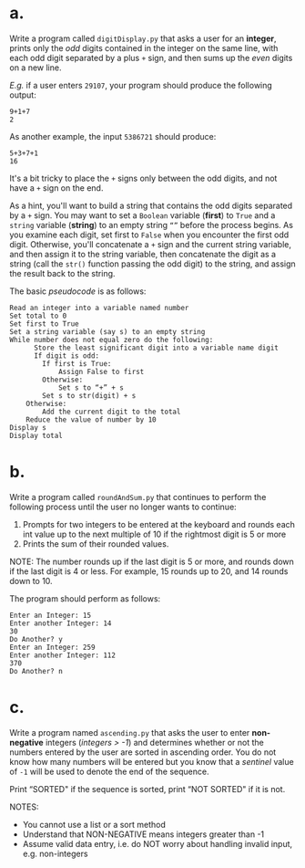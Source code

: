 
# a.  
Write a program called `digitDisplay.py` that asks a user for an **integer**, prints only the *odd* digits contained in the integer on the same line, with each odd digit separated by a plus `+` sign, and then sums up the *even* digits on a new line.    
 
*E.g.* if a user enters `29107`, your program should produce the following output:  
```
9+1+7  
2  
```  
As another example, the input `5386721` should produce:  
```  
5+3+7+1  
16  
```  
It's a bit tricky to place the `+` signs only between the odd digits, and not have a `+` sign on the end.  
  
As a hint, you'll want to build a string that contains the odd digits separated by a `+` sign. You may want to set a `Boolean` variable (**first**) to `True` and a `string` variable (**string**) to an empty string `“”` before the process begins. As you examine each digit, set first to `False` when you encounter the first odd digit. Otherwise, you'll concatenate a `+` sign and the current string variable, and then assign it to the string variable, then concatenate the digit as a string (call the `str()` function passing the odd digit) to the string, and assign the result back to the string. 
  
The basic *pseudocode* is as follows:  
```
Read an integer into a variable named number  
Set total to 0  
Set first to True  
Set a string variable (say s) to an empty string  
While number does not equal zero do the following:  
      Store the least significant digit into a variable name digit  
      If digit is odd:  
        If first is True:  
            Assign False to first  
        Otherwise:  
            Set s to “+” + s  
        Set s to str(digit) + s  
    Otherwise:  
        Add the current digit to the total  
    Reduce the value of number by 10  
Display s  
Display total  
```  
 
# b.  
Write a program called `roundAndSum.py` that continues to perform the following process until the user no longer wants to continue:   
  

 1. Prompts for two integers to be entered at the keyboard and rounds each int value up to the next multiple of 10 if the rightmost digit is 5 or more
 2. Prints the sum of their rounded values. 

NOTE: The number rounds up if the last digit is 5 or more, and rounds down if the last digit is 4 or less. For example, 15 rounds up to 20, and 14 rounds down to 10.
 
The program should perform as follows:  
```  
Enter an Integer: 15  
Enter another Integer: 14  
30  
Do Another? y  
Enter an Integer: 259
Enter another Integer: 112  
370  
Do Another? n  
```  
 
# c.  
Write a program named `ascending.py` that asks the user to enter **non-negative** integers (*integers > -1*) and determines whether or not the numbers entered by the user are sorted in ascending order. You do not know how many numbers will be entered but you know that a *sentinel* value of `-1` will be used to denote the end of the sequence.  
  
Print “SORTED" if the sequence is sorted, print “NOT SORTED" if it is not.  
  
NOTES:  
 - You cannot use a list or a sort method
 - Understand that NON-NEGATIVE means integers greater than -1
 - Assume valid data entry, i.e. do NOT worry about handling invalid input, e.g. non-integers
